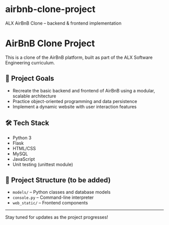 # airbnb-clone-project
ALX AirBnB Clone – backend &amp; frontend implementation
# AirBnB Clone Project
This is a clone of the AirBnB platform, built as part of the ALX Software Engineering curriculum.

## 🚀 Project Goals

- Recreate the basic backend and frontend of AirBnB using a modular, scalable architecture
- Practice object-oriented programming and data persistence
- Implement a dynamic website with user interaction features

## 🛠️ Tech Stack

- Python 3
- Flask
- HTML/CSS
- MySQL
- JavaScript
- Unit testing (unittest module)

## 📁 Project Structure (to be added)

- `models/` – Python classes and database models
- `console.py` – Command-line interpreter
- `web_static/` – Frontend components

---

Stay tuned for updates as the project progresses!
